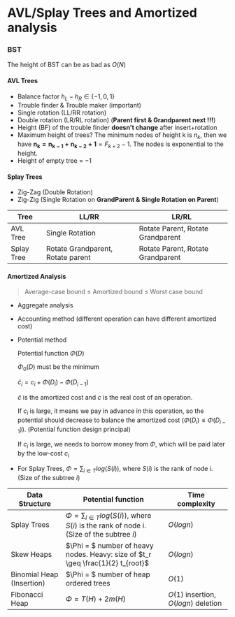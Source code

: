 # AVL/Splay Trees and Amortized analysis

### BST

The height of BST can be as bad as $O(N)$

#### AVL Trees

* Balance factor $h_L - h_R \in \{-1, 0, 1\}$
* Trouble finder & Trouble maker (important)
* Single rotation (LL/RR rotation)
* Double rotation (LR/RL rotation) (**Parent first & Grandparent next !!!**)
* Height (BF) of the trouble finder **doesn't change** after insert+rotation
* Maximum height of trees? The minimum nodes of height k is $n_k$, then we have $\mathbf{n_k = n_{k-1} + n_{k-2} + 1} = F_{k+2} - 1$. The nodes is exponential to the height.
* Height of empty tree = $-1$

#### Splay Trees

* Zig-Zag (Double Rotation)
* Zig-Zig (Single Rotation on **GrandParent & Single Rotation on Parent**)

| Tree       | LL/RR                             | LR/RL                             |
| ---------- | --------------------------------- | --------------------------------- |
| AVL Tree   | Single Rotation                   | Rotate Parent, Rotate Grandparent |
| Splay Tree | Rotate Grandparent, Rotate parent | Rotate Parent, Rotate Grandparent |

#### Amortized Analysis 

> Average-case bound $\leq$ Amortized bound $\leq$ Worst case bound

* Aggregate analysis

* Accounting method (different operation can have different amortized cost)

* Potential method

  Potential function $\Phi(D)$

  $\Phi_0(D)$ must be the minimum

  $\tilde c_i = c_i + \Phi(D_i) - \Phi(D_{i-1})$

  $\tilde c$ is the amortized cost and $c$ is the real cost of an operation.
  
  If $c_i$ is large, it means we pay in advance in this operation, so the potential should decrease to balance the amortized cost ($\Phi(D_i) \le \Phi(D_{i-1})$). (Potential function design principal)
  
  If $c_i$ is large, we needs to borrow money from $\Phi$, which will be paid later by the low-cost $c_i$
  
* For Splay Trees, $\Phi = \sum_{i \in T} log(S(i))$, where $S(i)$ is the rank of node i. (Size of the subtree $i$)

| Data Structure            | Potential function                                           | Time complexity                      |
| ------------------------- | ------------------------------------------------------------ | ------------------------------------ |
| Splay Trees               | $\Phi = \sum_{i \in T} log(S(i))$, where $S(i)$ is the rank of node i. (Size of the subtree $i$) | $O(logn)$                            |
| Skew Heaps                | $\Phi = $ number of heavy nodes. Heavy: size of $t_r \geq \frac{1}{2} t_{root}$ | $O(logn)$                            |
| Binomial Heap (Insertion) | $\Phi = $ number of heap ordered trees                       | $O(1)$                               |
| Fibonacci Heap            | $\Phi =T(H) + 2m(H)$                                         | $O(1)$ insertion, $O(logn)$ deletion |
